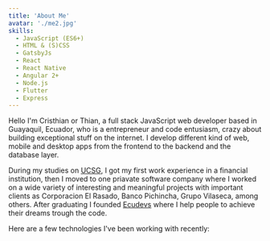 ```yaml
---
title: 'About Me'
avatar: './me2.jpg'
skills:
  - JavaScript (ES6+)
  - HTML & (S)CSS
  - GatsbyJs
  - React
  - React Native
  - Angular 2+
  - Node.js
  - Flutter
  - Express
---
```


Hello I'm Cristhian or Thian, a full stack JavaScript web developer based in Guayaquil, Ecuador, who is a entrepreneur and code entusiasm, crazy about building exceptional stuff on the internet. I develop different kind of web, mobile and desktop apps from the frontend to the backend and the database layer.

During my studies on [UCSG](https://www.ucsg.edu.ec/), I got my first work experience in a financial institution, then I moved to one priavate software company where I worked on a wide variety of interesting and meaningful projects with important clients as Corporacion El Rasado, Banco Pichincha, Grupo Vilaseca, among others. After graduating I founded [Ecudevs](https://www.ecudevs.com/) where I help people to achieve their dreams trough the code.

Here are a few technologies I've been working with recently:
